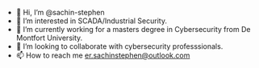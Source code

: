 - 👋 Hi, I’m @sachin-stephen
- 👀 I’m interested in SCADA/Industrial Security.
- 🌱 I’m currently working for a masters degree in Cybersecurity from De Montfort University.
- 💞️ I’m looking to collaborate with cybersecurity professsionals.
- 📫 How to reach me er.sachinstephen@outlook.com
